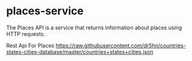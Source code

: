 # places-service
The Places API is a service that returns information about places using HTTP requests.

Rest Api For Places
https://raw.githubusercontent.com/dr5hn/countries-states-cities-database/master/countries+states+cities.json
